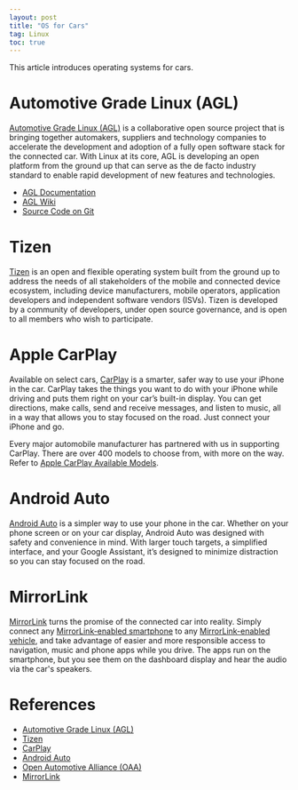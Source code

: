 ```yaml
---
layout: post
title: "OS for Cars"
tag: Linux
toc: true
---
```


This article introduces operating systems for cars.

<!--more-->

# Automotive Grade Linux (AGL)

[Automotive Grade Linux (AGL)](https://www.automotivelinux.org/) is a collaborative open source project that is bringing together automakers, suppliers and technology companies to accelerate the development and adoption of a fully open software stack for the connected car. With Linux at its core, AGL is developing an open platform from the ground up that can serve as the de facto industry standard to enable rapid development of new features and technologies.

* [AGL Documentation](http://docs.automotivelinux.org/)
* [AGL Wiki](https://wiki.automotivelinux.org/)
* [Source Code on Git](https://gerrit.automotivelinux.org/gerrit/#/admin/projects/)

# Tizen

[Tizen](https://www.tizen.org/) is an open and flexible operating system built from the ground up to address the needs of all stakeholders of the mobile and connected device ecosystem, including device manufacturers, mobile operators, application developers and independent software vendors (ISVs). Tizen is developed by a community of developers, under open source governance, and is open to all members who wish to participate.

# Apple CarPlay

Available on select cars, [CarPlay](https://www.apple.com/ios/carplay/) is a smarter, safer way to use your iPhone in the car. CarPlay takes the things you want to do with your iPhone while driving and puts them right on your car’s built-in display. You can get directions, make calls, send and receive messages, and listen to music, all in a way that allows you to stay focused on the road. Just connect your iPhone and go.

Every major automobile manufacturer has partnered with us in supporting CarPlay. There are over 400 models to choose from, with more on the way. Refer to [Apple CarPlay Available Models](https://www.apple.com/ios/carplay/available-models/).

# Android Auto

[Android Auto](https://www.android.com/auto/) is a simpler way to use your phone in the car. Whether on your phone screen or on your car display, Android Auto was designed with safety and convenience in mind. With larger touch targets, a simplified interface, and your Google Assistant, it’s designed to minimize distraction so you can stay focused on the road.

# MirrorLink

[MirrorLink](https://mirrorlink.com/) turns the promise of the connected car into reality. Simply connect any [MirrorLink-enabled smartphone](https://mirrorlink.com/phones) to any [MirrorLink-enabled vehicle](https://mirrorlink.com/cars), and take advantage of easier and more responsible access to navigation, music and phone apps while you drive. The apps run on the smartphone, but you see them on the dashboard display and hear the audio via the car's speakers.

# References

* [Automotive Grade Linux (AGL)](https://www.automotivelinux.org/)
* [Tizen](https://www.tizen.org/)
* [CarPlay](https://www.apple.com/ios/carplay/)
* [Android Auto](https://www.android.com/auto/)
* [Open Automotive Alliance (OAA)](https://www.openautoalliance.net/)
* [MirrorLink](https://mirrorlink.com/)
